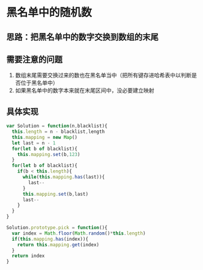 # 黑名单中的随机数

## 思路：把黑名单中的数字交换到数组的末尾

## 需要注意的问题
1. 数组末尾需要交换过来的数也在黑名单当中（把所有键存进哈希表中以判断是否位于黑名单中）
2. 如果黑名单中的数字本来就在末尾区间中，没必要建立映射

## 具体实现
```javascript
var Solution = function(n,blacklist){
  this.length = n - blacklist,length
  this.mapping = new Map()
  let last = n - 1
  for(let b of blacklist){
    this.mapping.set(b,123)
  }
  for(let b of blacklist){
    if(b < this.length){
      while(this.mapping.has(last)){
        last--
      }
      this.mapping.set(b,last)
      last--
    }
  }
}

Solution.prototype.pick = function(){
  var index = Math.floor(Math.random()*this.length)
  if(this.mapping.has(index)){
    return this.mapping.get(index)
  }
  return index
}
```